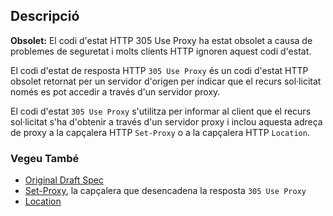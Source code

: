 ## Descripció

<aside class="alert"><strong>Obsolet:</strong> El codi d'estat HTTP 305 Use Proxy ha estat obsolet a causa de problemes de seguretat i molts clients HTTP ignoren aquest codi d'estat.</aside>

El codi d'estat de resposta HTTP `305 Use Proxy` és un codi d'estat HTTP obsolet retornat per un servidor d'origen per indicar que el recurs sol·licitat només es pot accedir a través d'un servidor proxy.

El codi d'estat `305 Use Proxy` s'utilitza per informar al client que el recurs sol·licitat s'ha d'obtenir a través d'un servidor proxy i inclou aquesta adreça de proxy a la capçalera HTTP `Set-Proxy` o a la capçalera HTTP `Location`.

### Vegeu També

- [Original Draft Spec](https://datatracker.ietf.org/doc/html/draft-cohen-http-305-306-responses-00.txt)
- [Set-Proxy](https://developer.mozilla.org/en-US/docs/Web/HTTP/Headers/Set-Proxy), la capçalera que desencadena la resposta `305 Use Proxy`
- [Location](https://developer.mozilla.org/en-US/docs/Web/HTTP/Headers/Location)
